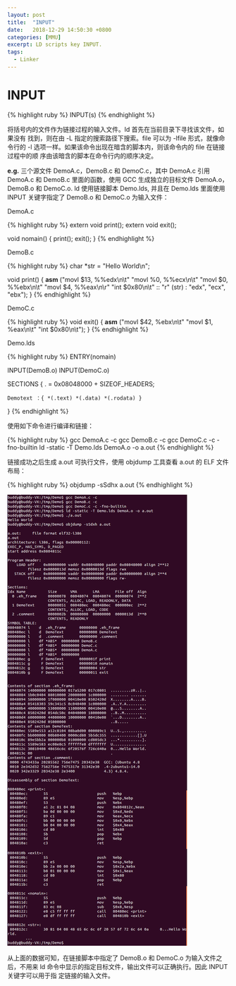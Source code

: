 ```yaml
---
layout: post
title:  "INPUT"
date:   2018-12-29 14:50:30 +0800
categories: [MMU]
excerpt: LD scripts key INPUT.
tags:
  - Linker
---
```


# INPUT

{% highlight ruby %}
INPUT(s)
{% endhighlight %}

将括号内的文件作为链接过程的输入文件。ld 首先在当前目录下寻找该文件，如果没有
找到，则在由 -L 指定的搜索路径下搜索。file 可以为 -lfile 形式，就像命令行的 
-l 选项一样。如果该命令出现在暗含的脚本内，则该命令内的 file 在链接过程中的顺
序由该暗含的脚本在命令行内的顺序决定。

**e.g.** 三个源文件 DemoA.c，DemoB.c 和 DemoC.c，其中 DemoA.c 引用 DemoA.c 和 
DemoB.c 里面的函数，使用 GCC 生成独立的目标文件 DemoA.o，DemoB.o 和 DemoC.o.
ld 使用链接脚本 Demo.lds, 并且在 Demo.lds 里面使用 INPUT 关键字指定了 DemoB.o 
和 DemoC.o 为输入文件：

DemoA.c

{% highlight ruby %}
extern void print();
extern void exit();

void nomain()
{
    print();
    exit();
}
{% endhighlight %}

DemoB.c

{% highlight ruby %}
char *str = "Hello World\n";

void print()
{
    __asm__ ("movl $13, %%edx\n\t"
             "movl %0, %%ecx\n\t"
             "movl $0, %%ebx\n\t"
             "movl $4, %%eax\n\r"
             "int $0x80\n\t"
             :: "r" (str) : "edx", "ecx", "ebx");
}
{% endhighlight %}

DemoC.c

{% highlight ruby %}
void exit()
{
    __asm__ ("movl $42, %ebx\n\t"
             "movl $1, %eax\n\t"
             "int $0x80\n\t");
}
{% endhighlight %}

Demo.lds

{% highlight ruby %}
ENTRY(nomain)

INPUT(DemoB.o)
INPUT(DemoC.o)

SECTIONS
{
    . = 0x08048000 + SIZEOF_HEADERS;

    Demotext ：{ *(.text) *(.data) *(.rodata) }
}
{% endhighlight %}

使用如下命令进行编译和链接：

{% highlight ruby %}
gcc DemoA.c -c
gcc DemoB.c -c
gcc DemoC.c -c -fno-builtin
ld -static -T Demo.lds DemoA.o -o a.out
{% endhighlight %}

链接成功之后生成 a.out 可执行文件，使用 objdump 工具查看 a.out 的 ELF 文件布局：

{% highlight ruby %}
objdump -sSdhx a.out
{% endhighlight %}

![LD](https://raw.githubusercontent.com/EmulateSpace/PictureSet/master/BiscuitOS/kernel/MMU000490.png)

从上面的数据可知，在链接脚本中指定了 DemoB.o 和 DemoC.o 为输入文件之后，不用来 
ld 命令中显示的指定目标文件，输出文件可以正确执行。因此 INPUT 关键字可以用于指
定链接的输入文件。
